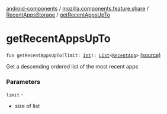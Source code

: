 [android-components](../../index.md) / [mozilla.components.feature.share](../index.md) / [RecentAppsStorage](index.md) / [getRecentAppsUpTo](./get-recent-apps-up-to.md)

# getRecentAppsUpTo

`fun getRecentAppsUpTo(limit: `[`Int`](https://kotlinlang.org/api/latest/jvm/stdlib/kotlin/-int/index.html)`): `[`List`](https://kotlinlang.org/api/latest/jvm/stdlib/kotlin.collections/-list/index.html)`<`[`RecentApp`](../-recent-app/index.md)`>` [(source)](https://github.com/mozilla-mobile/android-components/blob/master/components/feature/share/src/main/java/mozilla/components/feature/share/RecentAppsStorage.kt#L52)

Get a descending ordered list of the most recent apps

### Parameters

`limit` -
* size of list
